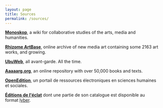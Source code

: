 ```yaml
---
layout: page
title: Sources
permalink: /sources/
---
```


**[Monoskop](http://monoskop.org/)**, a wiki for collaborative studies of the arts, media and humanities.

**[Rhizome ArtBase](http://rhizome.org/artbase/)**, online archive of new media art containing some 2163 art works, and growing.

**[UbuWeb](http://www.ubuweb.com/)**, all avant-garde. All the time. 

**[Aaaaarg.org](http://aaaaarg.fail/)**, an online repository with over 50,000 books and texts.

**[OpenEdition](http://www.openedition.org/)**, un portail de ressources électroniques en sciences humaines et sociales.

**[Éditions de l'éclat](http://www.lyber-eclat.net/)** dont une partie de son catalogue est disponible au format [lyber](http://www.lyber-eclat.net/lyber/lybertxt.html).

